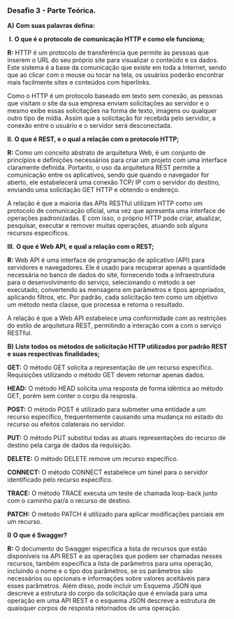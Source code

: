 ###  Desafio 3 - Parte Teórica.

 

**A)**   **Com suas palavras defina:**

​    **I.**      **O que é o protocolo de comunicação HTTP e como ele funciona;**

**R:** HTTP é um protocolo de transferência que permite às pessoas que inserem o URL do seu próprio site para visualizar o conteúdo e os dados. Este sistema é a base da comunicação que existe em toda a Internet, sendo que ao clicar com o mouse ou tocar na tela, os usuários poderão encontrar mais facilmente sites e conteúdos com hiperlinks.

Como o HTTP é um protocolo baseado em texto sem conexão, as pessoas que visitam o site da sua empresa enviam solicitações ao servidor e o mesmo exibe essas solicitações na forma de texto, imagens ou qualquer outro tipo de mídia. Assim que a solicitação for recebida pelo servidor, a conexão entre o usuário e o servidor será desconectada.

 

  **II.**      **O que é REST, e o qual a relação com o protocolo HTTP;**

**R:** Como um conceito abstrato de arquitetura Web, é um conjunto de princípios e definições necessários para criar um projeto com uma interface claramente definida. Portanto, o uso da arquitetura REST permite a comunicação entre os aplicativos, sendo que quando o navegador for aberto, ele estabelecerá uma conexão TCP/ IP com o servidor do destino, enviando uma solicitação GET HTTP e obtendo o endereço.

A relação é que a maioria das APIs RESTful utilizam HTTP como um protocolo de comunicação oficial, uma vez que apresenta uma interface de operações padronizadas. E com isso, o próprio HTTP pode criar, atualizar, pesquisar, executar e remover muitas operações, atuando sob alguns recursos específicos.

 

 **III.**      **O que é Web API, e qual a relação com o REST;**

**R:** Web API é uma interface de programação de aplicativo (API) para servidores e navegadores. Ele é usado para recuperar apenas a quantidade necessária no banco de dados do site, fornecendo toda a infraestrutura para o desenvolvimento do serviço, selecionando o método a ser executado, convertendo as mensagens em parâmetros e tipos apropriados, aplicando filtros, etc. Por padrão, cada solicitação tem como um objetivo um método nesta classe, que processa e retorna o resultado.

A relação é que a Web API estabelece uma conformidade com as restrições do estilo de arquitetura REST, permitindo a interação com a com o serviço RESTful.

 

**B)**   **Liste todos os métodos de solicitação HTTP utilizados por padrão REST e suas respectivas finalidades;**

 

 **GET:** O método GET solicita a representação de um recurso específico. Requisições     utilizando o método GET devem retornar apenas dados.

 **HEAD:** O método HEAD solicita uma resposta de forma idêntica ao método GET, porém sem conter o corpo da resposta.

 **POST:** O método POST é utilizado para submeter uma entidade a um recurso específico, frequentemente causando uma mudança no estado do recurso ou efeitos colaterais no servidor.

 **PUT:** O método PUT substitui todas as atuais representações do recurso de destino pela carga de dados da requisição.

 **DELETE:** O método DELETE remove um recurso específico.

 **CONNECT:** O método CONNECT estabelece um túnel para o servidor identificado pelo recurso especifico.

 **TRACE:** O método TRACE executa um teste de chamada loop-back junto com o caminho par/a o recurso de destino.

 **PATCH:** O método PATCH é utilizado para aplicar modificações parciais em um recurso.

 

**I)**          **O que é Swagger?**

**R:** O documento do Swagger especifica a lista de recursos que estão disponíveis na API REST e as operações que podem ser chamadas nesses recursos, também especifica a lista de parâmetros para uma operação, incluindo o nome e o tipo dos parâmetros, se os parâmetros são necessários ou opcionais e informações sobre valores aceitáveis para esses parâmetros. Além disso, pode incluir um Esquema JSON que descreve a estrutura do corpo da solicitação que é enviada para uma operação em uma API REST e o esquema JSON descreve a estrutura de quaisquer corpos de resposta retornados de uma operação.